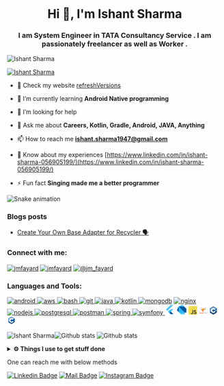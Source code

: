 <h1 align="center">Hi 👋, I'm Ishant Sharma</h1>

<h3 align="center">I am System Engineer in TATA Consultancy Service . I am passionately freelancer as well as Worker  .</h3>

<p align="left"> <img src="https://komarev.com/ghpvc/?username=Kratos1996&label=Profile%20views&color=0e75b6&style=flat" alt="Ishant Sharma" /> </p>

<p align="left"> <a href="https://github.com/ryo-ma/github-profile-trophy"><img src="https://github-profile-trophy.vercel.app/?username=Kratos1996" alt="Ishant Sharma" /></a> </p>

- 🔭 Check my website [refreshVersions](https://www.devishant.in)

- 🌱 I’m currently learning **Android Native programming**

- 🤝 I’m looking for help 

- 💬 Ask me about **Careers, Kotlin, Gradle, Android, JAVA, Anything**

- 📫 How to reach me **ishant.sharma1947@gmail.com**

- 📄 Know about my experiences [https://www.linkedin.com/in/ishant-sharma-056905199/](https://www.linkedin.com/in/ishant-sharma-056905199/)

- ⚡ Fun fact **Singing made me a better programmer**

![Snake animation](https://github.com/Kratos1996/Kratos1996/blob/output/github-contribution-grid-snake.svg)


### Blogs posts
<!-- BLOG-POST-LIST:START -->
- [Create Your Own Base Adapter for Recycler 🗣](https://ishantsharma007.blogspot.com/)
<!-- BLOG-POST-LIST:END -->

<h3 align="left">Connect with me:</h3>
<p align="left">

<a href="https://devishant.in" target="blank"><img align="center" src="https://cdn.jsdelivr.net/npm/simple-icons@3.0.1/icons/dev-dot-to.svg" alt="jmfayard" height="30" width="40" /></a>
<a href="https://www.linkedin.com/in/ishant-sharma-056905199/" target="blank"><img align="center" src="https://cdn.jsdelivr.net/npm/simple-icons@3.0.1/icons/linkedin.svg" alt="jmfayard" height="30" width="40" /></a>
<a href="https://ishantsharma007.blogspot.com/" target="blank"><img align="center" src="https://cdn.jsdelivr.net/npm/simple-icons@3.0.1/icons/medium.svg" alt="@jm_fayard" height="30" width="40" /></a>
</p>

<h3 align="left">Languages and Tools:</h3>
<p align="left"> <a href="https://developer.android.com" target="_blank"> <img src="https://cdn.jsdelivr.net/gh/devicons/devicon/icons/android/android-original-wordmark.svg" alt="android" width="40" height="40"/> </a>
<a href="https://aws.amazon.com" target="_blank"> <img src="https://cdn.jsdelivr.net/gh/devicons/devicon/icons/amazonwebservices/amazonwebservices-original-wordmark.svg" alt="aws" width="40" height="40"/> </a> 
<a href="https://www.gnu.org/software/bash/" target="_blank"> <img src="https://www.vectorlogo.zone/logos/gnu_bash/gnu_bash-icon.svg" alt="bash" width="40" height="40"/> </a> 
<a href="https://git-scm.com/" target="_blank"> <img src="https://www.vectorlogo.zone/logos/git-scm/git-scm-icon.svg" alt="git" width="40" height="40"/> </a>
<a href="https://www.java.com" target="_blank"> <img src="https://cdn.jsdelivr.net/gh/devicons/devicon/icons/java/java-original-wordmark.svg" alt="java" width="40" height="40"/> </a> 
<a href="https://kotlinlang.org" target="_blank"> <img src="https://www.vectorlogo.zone/logos/kotlinlang/kotlinlang-icon.svg" alt="kotlin" width="40" height="40"/> </a>  
<a href="https://www.mongodb.com/" target="_blank"> <img src="https://cdn.jsdelivr.net/gh/devicons/devicon/icons/mongodb/mongodb-original-wordmark.svg" alt="mongodb" width="40" height="40"/></a> 
<a href="https://www.nginx.com" target="_blank"> <img src="https://cdn.jsdelivr.net/gh/devicons/devicon/icons/nginx/nginx-original.svg" alt="nginx" width="40" height="40"/> </a> 
<a href="https://nodejs.org" target="_blank"> <img src="https://cdn.jsdelivr.net/gh/devicons/devicon/icons/nodejs/nodejs-original-wordmark.svg" alt="nodejs" width="40" height="40"/> </a> 
<a href="https://www.postgresql.org" target="_blank"> <img src="https://cdn.jsdelivr.net/gh/devicons/devicon/icons/postgresql/postgresql-original-wordmark.svg" alt="postgresql" width="40" height="40"/> </a> 
<a href="https://postman.com" target="_blank"> <img src="https://www.vectorlogo.zone/logos/getpostman/getpostman-icon.svg" alt="postman" width="40" height="40"/> </a>
<a href="https://spring.io/" target="_blank"> <img src="https://www.vectorlogo.zone/logos/springio/springio-icon.svg" alt="spring" width="40" height="40"/> </a>
<a href="https://symfony.com" target="_blank"> <img src="https://symfony.com/logos/symfony_black_03.svg" alt="symfony" width="40" height="40"/> </a> 
<img  height="24"  src="https://raw.githubusercontent.com/github/explore/80688e429a7d4ef2fca1e82350fe8e3517d3494d/topics/flutter/flutter.png">
<img  height="24"  src="https://raw.githubusercontent.com/github/explore/80688e429a7d4ef2fca1e82350fe8e3517d3494d/topics/dart/dart.png">
<img  height="20"  src="https://raw.githubusercontent.com/github/explore/80688e429a7d4ef2fca1e82350fe8e3517d3494d/topics/javascript/javascript.png">
<img  height="20"  src="https://raw.githubusercontent.com/github/explore/80688e429a7d4ef2fca1e82350fe8e3517d3494d/topics/tensorflow/tensorflow.png">
<img  height="20"  src="https://raw.githubusercontent.com/github/explore/80688e429a7d4ef2fca1e82350fe8e3517d3494d/topics/cpp/cpp.png">
<img  height="20"  src="https://raw.githubusercontent.com/github/explore/80688e429a7d4ef2fca1e82350fe8e3517d3494d/topics/c/c.png">
</p>

<p><img align="left" src="https://github-readme-stats.vercel.app/api/top-langs?username=Kratos1996&show_icons=true&locale=en&layout=compact" alt="Ishant Sharma" /></p>

![Github stats](https://github-readme-stats.vercel.app/api?username=Kratos1996&count_private=true&show_icons=true&title_color=333&icon_color=333)
![Github stats](https://github-readme-streak-stats.herokuapp.com/?user=Kratos1996)





<details>	
  <br />
  <summary><b>⚙️ Things I use to get stuff done</b></summary>
  	<ul>
	    <li><b>Laptop: </b> I5 Pro Macbook</li>
  	  <li><b>OS:</b> Windows and MacOS</li>
  	  <li><b>Browser: </b> Brave</li>
	    <li><b>Code Editor:</b> Android Studio and VS Code</li>
	    <br />
	</ul>	
</details>


One can reach me with below methods

[![Linkedin Badge](https://img.shields.io/badge/-LinkedIn-0e76a8?style=flat-square&logo=Linkedin&logoColor=white)](https://www.linkedin.com/in/ishant-sharma-056905199/)
[![Mail Badge](https://img.shields.io/badge/Gmail-red?style=flat-square&logo=gmail&logoColor=white)](mailto:developerishant@gmail.com)
[![Instagram Badge](https://img.shields.io/badge/-Instagram-e4405f?style=flat-square&logo=Instagram&logoColor=white)](https://www.instagram.com/god_father_ishant/)

